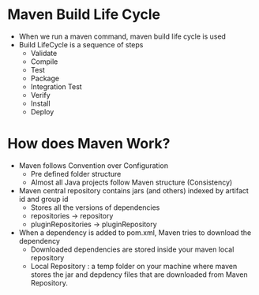 # Maven Build Life Cycle
- When we run a maven command, maven build life cycle is used
- Build LifeCycle is a sequence of steps
  - Validate
  - Compile
  - Test
  - Package
  - Integration Test
  - Verify
  - Install
  - Deploy

# How does Maven Work?
- Maven follows Convention over Configuration
  - Pre defined folder structure
  - Almost all Java projects follow Maven structure (Consistency)
- Maven central repository contains jars (and others) indexed by artifact id and group id
  - Stores all the versions of dependencies
  - repositories -> repository
  - pluginRepositories -> pluginRepository
- When a dependency is added to pom.xml, Maven tries to download the dependency
  - Downloaded dependencies are stored inside your maven local repository
  - Local Repository : a temp folder on your machine where maven stores the jar and
    depdency files that are downloaded from Maven Repository.
